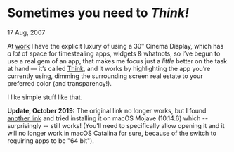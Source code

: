 Sometimes you need to *Think!*
==============================

<time datetime="2007-08-17T01:05:32+0200">17 Aug, 2007</time>

At [work][JAPP] I have the explicit luxury of using a 30″ Cinema Display, which has *a lot*
of space for timestealing apps, widgets & whatnots, so I’ve begun to use a real gem
of an app, that makes me focus just a *little* better on the task at hand — it’s called
[Think][THINK], and it works by highlighting the app you’re currently using, dimming the surrounding
screen real estate to your preferred color (and transparency!).

  [JAPP]: http://japp.dk/
  [THINK]: http://freeverse.cachefly.net/Mac/Think/Think.dmg

I like simple stuff like that.

**Update, October 2019:** The original link no longer works, but I found [another link][THINK2] and tried installing it
on macOS Mojave (10.14.6) which -- surprisingly -- still works! (You'll need to specifically allow opening it
and it will no longer work in macOS Catalina for sure, because of the switch to requiring apps to be "64 bit").

  [THINK2]: https://download.cnet.com/Think/3001-2072_4-139813.html

<data data-slug="think"></data>
